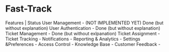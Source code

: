 # Fast-Track
Features                    |          Status
User Management             -  (NOT IMPLEMENTED YET) Done (but without explanation)
User Authentication         -  Done (but without explanation)
Ticket Management           -  Done (but without exlpanation)
Ticket Assignment           -
Ticket Tracking             -
Notifications               -
Reporting & Analytics       -
Settings &Preferences       -
Access Control              -
Knowledge Base              -
Customer Feedback           -
